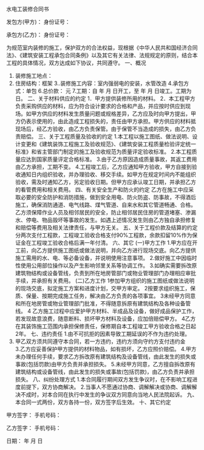 水电工装修合同书

发包方(甲方)：                                   身份证号：                                                       
                     
承包方(乙方)：                                   身份证号：                                                       

为规范室内装修的施工，保护双方的合法权益，现根据《中华人民共和国经济合同法》、《建筑安装工程承包合同条例》以及其它有关法律、法规规定的原则，结合本工程的具体情况，双方达成如下协议，共同遵守。
一、概况
1. 装修施工地点：                                  
2. 住房结构：框架
3..装修施工内容：室内强弱电的安装，水管改造
4.承包方式：单包
6.总价款：                  元
7.工期：自             年           月             日开工，至         年            月           日竣工。工期为            日。
二、关于材料供应的约定
1．甲方提供装修所用的材料。
2．本工程甲方负责采购供应的材料，应为符合设计要求的合格和产品，并应按时供应到现场。如甲方供应的材料发生质量问题或规格差异，乙方应及时向甲方提出，甲方仍表示使用的，由此造成工程损失的，责任由甲方承担。甲方供应的材料抵现场后，经乙方验收，由乙方负责保管。由于保管不当造成的损失，由乙方负责赔偿。
三、关于工程质量及验收的约定
1.本工程以施工图纸、做法说明、设计变更和《建筑装饰工程施工及验收规范》、《建筑安装工程质量检验评定统一标准》和省主管部门制定的施工及验收规范为质量评定验收标准。
2.本工程质量应达到国家质量评定合格标准。
3.由于乙方原因造成质量事故，其返工费用由乙方承担，工期不变。
4.工程竣工后，乙方应通知甲方验收，甲方自接到验收通知日内组织验收，并办理验收、移交手续。如甲方在规定时间内不能组织验收，需及时通知乙方，另定验收日期。但甲方应承认竣工日期，并承担乙方的看管费用和相关费用。
四、有关安全生产和防火的约定
乙方在施工中应采取必要的安全防护和消防措施，做到安全用电、防火防盗、防事故，不得酒后施工，确保消防通道、电气线路、煤气管道、自来水和其它管道畅通、合格。乙方须保障作业人员及相邻居民的安全，防止相邻居民住房的管道堵塞、渗漏水、停电、物品毁坏等事故的发生。如遇上述情况发生则由乙方独自承担修复和赔偿等费用及相关法律责任，与甲方无关。
五、关于工程价款及结算的约定
分两次支付工程款，工程竣工验收合格支付90%工程款，余款扣留10%作为保证金在工程竣工验收合格后满一年付清。
六、其它
(一)甲方工作
1.甲方应在开工前，向乙方提供施工图纸或做法说明，并向乙方进行现场交底。向乙方提供施工需用的水、电、等必备设备，并说明使用注意事项。
2.做好施工中因临时性使用公用部位操作以及产生影响邻里关系等协调工作。
3.如确实需要拆改原建筑物结构或设备管线，负责到所在地房管部门或物业管理部门办理相应审批手续，并承担有关费用。
(二)乙方工作
1参加甲方组织的施工图纸或做法说明的现场交底，拟定施工方案和进度计划，交甲方审定。
2按要求组织施工，保质、保量、按期完成施工任务，解决由乙方负责的各项事宜。
3未经甲方同意和所在地房管或物业管理部门批准，不得随意拆原有建筑结构及各种设备管线。
4 乙方施工过程中应爱护甲方材料、半成品及设备，做好成品保护工作，若发现故意浪费，随意断料、损坏甲方材料及设备，应加倍赔偿甲方。
4乙方在其装饰施工范围内承担保修责任，保修期自本工程竣工甲方验收合格之日起2年。
七、违约责任
1.由不可抗拒的因素导致工期延误的不作为违约处理。
2. 甲乙双方须共同遵守本合同，若一方违约，违约方须向守约方支付违约金                                     
3.乙方应妥善保护甲方提供的材料物品，如有损坏，乙方应照价赔偿。
4.甲方未办理任何手续，要求乙方拆改原有建筑结构及设备管线，由此发生的损失或事故(包括罚款)由甲方负责并承担损失。
5.未经甲方同意，乙方擅自拆改原有建筑结构或设备管线，由此发生的损失或事故(包括罚款)，由乙方负责并承担损失。
八、纠纷处理方式
1.本合同履行期间双方发生争议时，在不影响工程进度前提下，双方协商解决。
2.当事人不愿通过协商、调解解决或协商、调解解决不成时，对本合同在执行中发生的争议双方同意向当地人民法院起诉。
九、本合同一式两份，双方各持一份，双方签字后生效。
十、其它约定
                                                                            
                                                                            





甲方签字：                手机号码：        
   

乙方签字：                手机号码：


日期：             年           月           日


